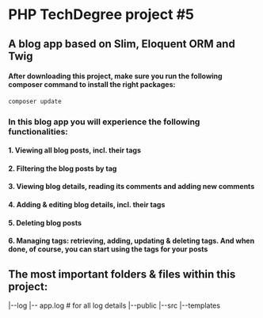 # PHP TechDegree project #5
## A blog app based on Slim, Eloquent ORM and Twig

#### After downloading this project, make sure you run the following composer command to install the right packages:
```bash
composer update
```

###  In this blog app you will experience the following functionalities:
#### 1. Viewing all blog posts, incl. their tags
#### 2. Filtering the blog posts by tag
#### 3. Viewing blog details, reading its comments and adding new comments
#### 4. Adding & editing blog details, incl. their tags
#### 5. Deleting blog posts
#### 6. Managing tags: retrieving, adding, updating & deleting tags. And when done, of course, you can start using the tags for your posts

## The most important folders & files within this project:

|--log
  |-- app.log   # for all log details
|--public
|--src
|--templates
